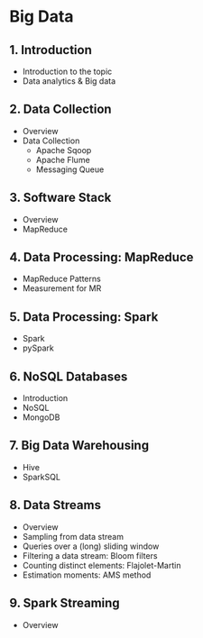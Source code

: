 # Big Data

## 1. Introduction

- Introduction to the topic
- Data analytics & Big data

## 2. Data Collection

- Overview
- Data Collection
  - Apache Sqoop
  - Apache Flume
  - Messaging Queue

## 3. Software Stack

- Overview
- MapReduce

## 4. Data Processing: MapReduce

- MapReduce Patterns
- Measurement for MR

## 5. Data Processing: Spark

- Spark
- pySpark

## 6. NoSQL Databases

- Introduction
- NoSQL
- MongoDB

## 7. Big Data Warehousing

- Hive
- SparkSQL

## 8. Data Streams

- Overview
- Sampling from data stream
- Queries over a (long) sliding window
- Filtering a data stream: Bloom filters
- Counting distinct elements: Flajolet-Martin
- Estimation moments: AMS method

## 9. Spark Streaming

- Overview
